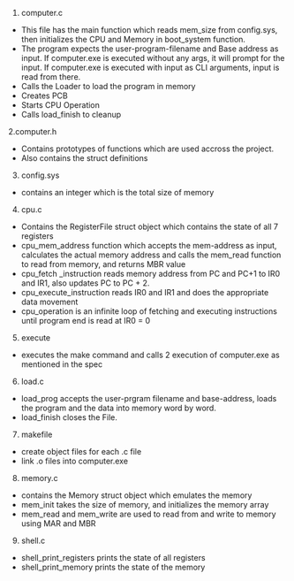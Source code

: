 1. computer.c
- This file has the main function which reads mem_size from config.sys,
  then initializes the CPU and Memory in boot_system function.
- The program expects the user-program-filename and Base address as input.
  If computer.exe is executed without any args, it will prompt for the input.
  If computer.exe is executed with input as CLI arguments, input is read from there.
- Calls the Loader to load the program in memory
- Creates PCB
- Starts CPU Operation
- Calls load_finish to cleanup

2.computer.h
- Contains prototypes of functions which are used accross the project.
- Also contains the struct definitions

3. config.sys
- contains an integer which is the total size of memory

4. cpu.c
- Contains the RegisterFile struct object which contains the state of all 7 registers
- cpu_mem_address function which accepts the mem-address as input, calculates the actual memory address and calls the mem_read function to read from memory, and returns MBR value
- cpu_fetch _instruction reads memory address from PC and PC+1 to IR0 and IR1, also updates PC to PC + 2.
- cpu_execute_instruction reads IR0 and IR1 and does the appropriate data movement
- cpu_operation is an infinite loop of fetching and executing instructions until program end is read at IR0 = 0

5. execute
- executes the make command and calls 2 execution of computer.exe as mentioned in the spec

6. load.c
- load_prog accepts the user-prgram filename and base-address, loads the program and the data into memory word by word.
- load_finish closes the File.

7. makefile
- create object files for each .c file
- link .o files into computer.exe

8. memory.c
- contains the Memory struct object which emulates the memory
- mem_init takes the size of memory, and initializes the memory array
- mem_read and mem_write are used to read from and write to memory using MAR and MBR 

9. shell.c
- shell_print_registers prints the state of all registers
- shell_print_memory prints the state of the memory